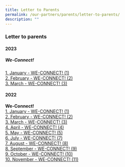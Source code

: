 ```yaml
---
title: Letter to Parents
permalink: /our-partners/parents/letter-to-parents/
description: ""
---
```

### **Letter to parents**
#### **2023**
  
##### **We-Connect!**
  
[1\. January - WE-CONNECT! (1)](https://horizonpri.moe.edu.sg/qql/slot/u174/Our%20Partners/We-Connect!%202023/WE-CONNECT%201_final.pdf)  
[2\. February - WE-CONNECT! (2)](https://horizonpri.moe.edu.sg/qql/slot/u174/Our%20Partners/We-Connect!%202023/WE-CONNECT%202.pdf)  
[3\. March - WE-CONNECT! (3)](https://horizonpri.moe.edu.sg/qql/slot/u174/Our%20Partners/We-Connect!%202023/WECONNECT%203%202023_%20final.pdf)
#### **2022**
**We-Connect!**<br>
[1\. January - WE-CONNECT! (1)](2022lettertoparents1)<br>
[2\. February - WE-CONNECT! (2)](2022lettertoparents2)<br>
[3\. March - WE-CONNECT! (3)](2022lettertoparents3)<br>
[4\. April - WE-CONNECT! (4)](2022lettertoparents4)<br>
[5\. May - WE-CONNECT! (5)](2022lettertoparents5)<br>
[6\. July - WE-CONNECT! (7)](2022lettertoparents6)<br>
[7\. August - WE-CONNECT! (8)](2022lettertoparents7)<br>
[8\. September - WE-CONNECT! (9)](2022lettertoparents8)<br>
[9\. October - WE-CONNECT! (10)](2022lettertoparents9)<br>
[10\. November - WE-CONNECT! (11)](2022lettertoparents10)